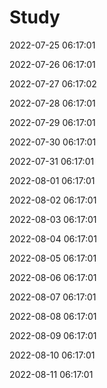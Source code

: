 # Study


2022-07-25 06:17:01

2022-07-26 06:17:01

2022-07-27 06:17:02

2022-07-28 06:17:01

2022-07-29 06:17:01

2022-07-30 06:17:01

2022-07-31 06:17:01

2022-08-01 06:17:01

2022-08-02 06:17:01

2022-08-03 06:17:01

2022-08-04 06:17:01

2022-08-05 06:17:01

2022-08-06 06:17:01

2022-08-07 06:17:01

2022-08-08 06:17:01

2022-08-09 06:17:01

2022-08-10 06:17:01

2022-08-11 06:17:01

